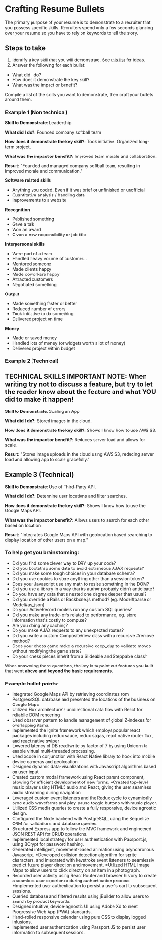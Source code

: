 # Crafting Resume Bullets

The primary purpose of your resume is to demonstrate to a recruiter that you possess specific
skills. Recruiters spend only a few seconds glancing over your resume so you have to rely on
keywords to tell the story.

## Steps to take

1. Identify a key skill that you will demonstrate. See [this list][keywords] for ideas.
2. Answer the following for each bullet:
  * What did I do?
  * How does it demonstrate the key skill?
  * What was the impact or benefit?

Compile a list of the skills you want to demonstrate, then craft your bullets around them.

### Example 1 (Non technical)
__Skill to Demonstrate__: Leadership

__What did I do?__: Founded company softball team

__How does it demonstrate the key skill?__: Took initiative. Organized long-term project.

__What was the impact or benefit?__: Improved team morale and collaboration.

__Result__: "Founded and managed company softball team, resulting in improved morale and communication."

**Software related skills**
* Anything you coded.  Even if it was brief or unfinished or unofficial
* Quantitative analysis / handling data
* Improvements to a website 

**Recognition**
* Published something
* Gave a talk
* Won an award
* Given a new responsibility or job title

**Interpersonal skills**
* Were part of a team
* Handled heavy volume of customer...
* Mentored someone
* Made clients happy
* Made coworkers happy
* Attracted customers
* Negotiated something

**Output**
* Made something faster or better
* Reduced number of errors
* Took initiative to do something
* Delivered project on time

**Money**
* Made or saved money
* Handled lots of money (or widgets worth a lot of money)
* Delivered project within budget


### Example 2 (Technical)

## TECHNICAL SKILLS IMPORTANT NOTE:  When writing try not to discuss a feature, but try to let the reader know about the feature and what YOU did to make it happen!

__Skill to Demonstrate__: Scaling an App

__What did I do?__: Stored images in the cloud.

__How does it demonstrate the key skill?__: Shows I know how to use AWS S3.

__What was the impact or benefit?__: Reduces server load and allows for scale.

__Result__: "Stores image uploads in the cloud using AWS S3, reducing server load and allowing app to scale gracefully."

## Example 3 (Technical)
__Skill to Demonstrate__: Use of Third-Party API.

__What did I do?__: Determine user locations and filter searches.

__How does it demonstrate the key skill?__: Shows I know how to use the Google Maps API.

__What was the impact or benefit?__: Allows users to search for each other based on location

__Result__: "Integrates Google Maps API with geolocation based searching to display location of other users on a map."


### To help get you brainstorming:
 
* Did you find some clever way to DRY up your code?
* Did you bootstrap some data to avoid extraneous AJAX requests?
* Did you make some tough choices in your database schema?
* Did you use cookies to store anything other than a session token?
* Does your Javascript use any math to resize something in the DOM?
* Did you use a library in a way that its author probably didn't anticipate?
* Do you have any data that's nested one degree deeper than usual?
* Did you override a Rails or Backbone.js method? (eg. Model#parse or Model#as_json)
* Do your ActiveRecord models run any custom SQL queries?
* Did you make any trade-offs related to performance, eg. store information that's costly to compute?
* Are you doing any caching?
* Do you make AJAX requests to any unexpected routes?
* Did you write a custom CompositeView class with a recursive #remove method?
* Does your chess game make a recursive deep_dup to validate moves without modifying the game state?
* Do your chess pieces inherit from a Slideable and Steppable class?


When answering these questions, the key is to point out features you built that went **above and beyond the basic requirements**.

### Example bullet points:

* Integrated Google Maps API by retrieving coordinates rom PostgressSQL database and presented the locations of the business on Google Maps
* Utilized Flux architecture's unidirectional data flow with React for reliablle DOM rendering
* Used observer pattern to handle management of global Z-indexes for overlapping items.
* Implemented the Ignite framework which employs popular react packages including redux sauce, redux sagas, react native router flux, and react native swiper
* Lowered latency of DB read/write by factor of 7 by using Unicorn to enable virtual multi-threaded processing.
* Used xcode in conjunction with React Native library to hook into mobile device cameras and geolocation
* Designed dynamic data-visualizations with Javascript algorithms based on user input
* Created custom modal framework using React parent component, allowing for efficient development of new forms.
*Created top-level music player using HTML5 audio and React, giving the user seamless audio streaming during navigation.
* Leveraged custom event listeners and the Redux cycle to dynamically sync audio waveforms and play-pause toggle buttons with music player.
* Utilized CSS media queries to create a fully responsive, device agnostic design. 
* Configured the Node backend with PostgreSQL, using the Sequelize ORM for validations and database queries.
* Structured Express app to follow the MVC framework and engineered JSON REST API for CRUD operations.
* Implemented local strategy for user authentication with Passport.js, using BCrypt for password hashing.
* Generated intelligent, movement-based animation using asynchronous Javascript.
*Developed collision detection algorithm for sprite characters, and integrated with keystroke event listeners to seamlessly predict future player direction and movement.
*Utilized HTML Image Maps to allow users to click directly on an item in a photograph.
* Recorded user activity using React Router and browser history to create a seamless user
experience during authentication process.
*Implemented user authentication to persist a user's cart to subsequent sessions.
* Queried database and filtered results using jBuilder to allow users to search by product
keywords.
* Designed intuitive, device-agnostic UI using Adobe Xd to meet Progressive Web
App (PWA) standards.
* Hand-rolled responsive calendar using pure CSS to display logged infusions.
* Implemented user authentication using Passport.JS to persist user information to
subsequent sessions.


[keywords]: resume-keywords.md
